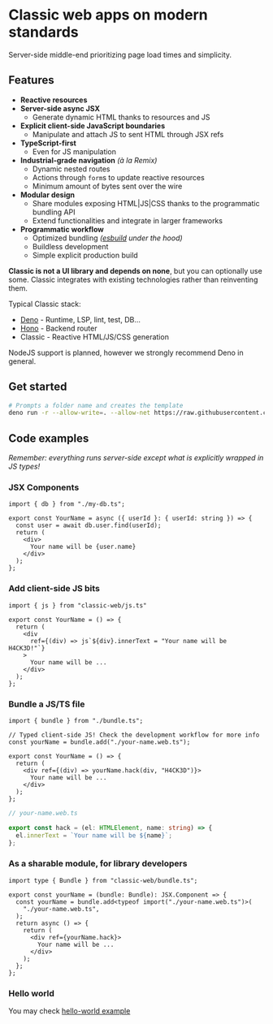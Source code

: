 # Classic web apps on modern standards

Server-side middle-end prioritizing page load times and simplicity.

## Features

- **Reactive resources**
- **Server-side async JSX**
  - Generate dynamic HTML thanks to resources and JS
- **Explicit client-side JavaScript boundaries**
  - Manipulate and attach JS to sent HTML through JSX refs
- **TypeScript-first**
  - Even for JS manipulation
- **Industrial-grade navigation** *(à la Remix)*
  - Dynamic nested routes
  - Actions through `form`s to update reactive resources
  - Minimum amount of bytes sent over the wire
- **Modular design**
  - Share modules exposing HTML|JS|CSS thanks to the programmatic bundling API
  - Extend functionalities and integrate in larger frameworks
- **Programmatic workflow**
  - Optimized bundling *([esbuild](https://esbuild.github.io/) under the hood)*
  - Buildless development
  - Simple explicit production build

**Classic is not a UI library and depends on none**, but you can optionally use some.
Classic integrates with existing technologies rather than reinventing them.

Typical Classic stack:
- [Deno](https://deno.com/) - Runtime, LSP, lint, test, DB...
- [Hono](https://hono.dev/) - Backend router
- Classic - Reactive HTML/JS/CSS generation

NodeJS support is planned, however we strongly recommend Deno in general.

## Get started

```sh
# Prompts a folder name and creates the template
deno run -r --allow-write=. --allow-net https://raw.githubusercontent.com/ngasull/classic/master/init.ts
```

## Code examples

_Remember: everything runs server-side except what is explicitly wrapped in JS types!_

### JSX Components

```tsx
import { db } from "./my-db.ts";

export const YourName = async ({ userId }: { userId: string }) => {
  const user = await db.user.find(userId);
  return (
    <div>
      Your name will be {user.name}
    </div>
  );
};
```

### Add client-side JS bits

```tsx
import { js } from "classic-web/js.ts"

export const YourName = () => {
  return (
    <div
      ref={(div) => js`${div}.innerText = "Your name will be H4CK3D!"`}
    >
      Your name will be ...
    </div>
  );
};
```

### Bundle a JS/TS file

```tsx
import { bundle } from "./bundle.ts";

// Typed client-side JS! Check the development workflow for more info
const yourName = bundle.add("./your-name.web.ts");

export const YourName = () => {
  return (
    <div ref={(div) => yourName.hack(div, "H4CK3D")}>
      Your name will be ...
    </div>
  );
};
```

```ts
// your-name.web.ts

export const hack = (el: HTMLElement, name: string) => {
  el.innerText = `Your name will be ${name}`;
};
```

### As a sharable module, for library developers

```tsx
import type { Bundle } from "classic-web/bundle.ts";

export const yourName = (bundle: Bundle): JSX.Component => {
  const yourName = bundle.add<typeof import("./your-name.web.ts")>(
    "./your-name.web.ts",
  );
  return async () => {
    return (
      <div ref={yourName.hack}>
        Your name will be ...
      </div>
    );
  };
};
```

### Hello world

You may check [hello-world example](./examples/hello-world)
